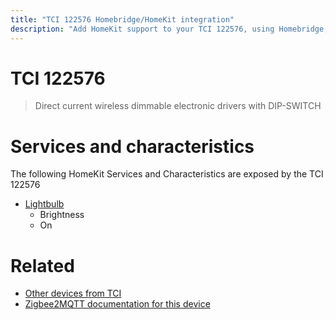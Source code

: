 ```yaml
---
title: "TCI 122576 Homebridge/HomeKit integration"
description: "Add HomeKit support to your TCI 122576, using Homebridge, Zigbee2MQTT and homebridge-z2m."
---
```

<!---
This file has been GENERATED using src/docgen/docgen.ts
DO NOT EDIT THIS FILE MANUALLY!
-->
# TCI 122576
> Direct current wireless dimmable electronic drivers with DIP-SWITCH


# Services and characteristics
The following HomeKit Services and Characteristics are exposed by
the TCI 122576

* [Lightbulb](../../light.md)
  * Brightness
  * On


# Related
* [Other devices from TCI](../index.md#tci)
* [Zigbee2MQTT documentation for this device](https://www.zigbee2mqtt.io/devices/122576.html)